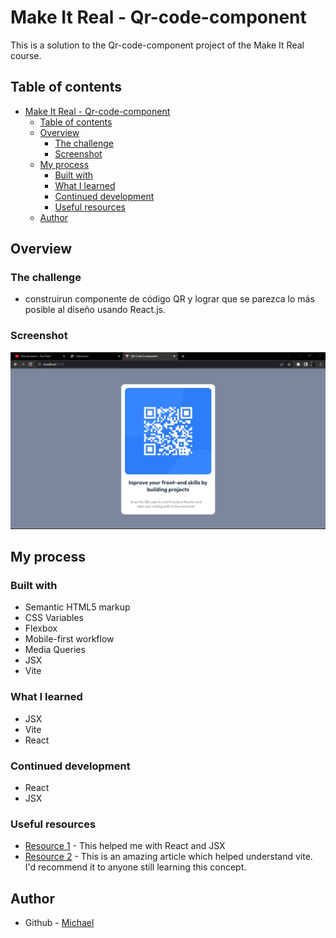 # Make It Real -  Qr-code-component

This is a solution to the  Qr-code-component project of the Make It Real course.

## Table of contents

- [Make It Real -  Qr-code-component](#make-it-real----qr-code-component)
  - [Table of contents](#table-of-contents)
  - [Overview](#overview)
    - [The challenge](#the-challenge)
    - [Screenshot](#screenshot)
  - [My process](#my-process)
    - [Built with](#built-with)
    - [What I learned](#what-i-learned)
    - [Continued development](#continued-development)
    - [Useful resources](#useful-resources)
  - [Author](#author)


## Overview

### The challenge

- construirun componente de código QR y lograr que se parezca lo más posible al diseño usando React.js.


### Screenshot

![](/screenshot%20.jpg)

## My process

### Built with

- Semantic HTML5 markup
- CSS Variables
- Flexbox
- Mobile-first workflow
- Media Queries
- JSX
- Vite

### What I learned
- JSX
- Vite
- React
### Continued development

- React
- JSX


### Useful resources

- [Resource 1](https://es.react.dev/learn/writing-markup-with-jsx) - This helped me with React and JSX
- [Resource 2](https://vitejs.dev/) - This is an amazing article which helped understand vite. I'd recommend it to anyone still learning this concept.

## Author

- Github - [Michael](https://github.com/Mike2020x)